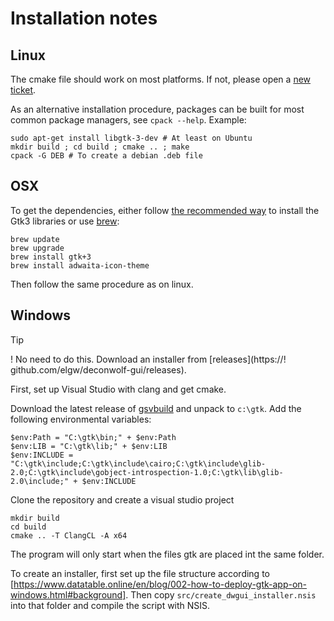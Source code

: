 # Installation notes

## Linux

The cmake file should work on most platforms. If not, please open a
[new ticket](https://github.com/elgw/deconwolf/issues).

As an alternative installation procedure, packages can be built for
most common package managers, see `cpack --help`. Example:

``` shell
sudo apt-get install libgtk-3-dev # At least on Ubuntu
mkdir build ; cd build ; cmake .. ; make
cpack -G DEB # To create a debian .deb file
```

## OSX
To get the dependencies, either follow [the recommended
way](https://wiki.gnome.org/action/show/Projects/GTK/OSX/Building?action=show&redirect=Projects%2FGTK%2B%2FOSX%2FBuilding)
to install the Gtk3 libraries or use [brew](https://brew.sh/):

``` shell
brew update
brew upgrade
brew install gtk+3
brew install adwaita-icon-theme
```

Then follow the same procedure as on linux.

## Windows
> [!TIP]
! No need to do this. Download an installer from [releases](https://! github.com/elgw/deconwolf-gui/releases).

First, set up Visual Studio with clang and get cmake.

Download the latest release of [gsvbuild](https://github.com/wingtk/gvsbuild)
and unpack to `c:\gtk`. Add the following environmental variables:

``` shell
$env:Path = "C:\gtk\bin;" + $env:Path
$env:LIB = "C:\gtk\lib;" + $env:LIB
$env:INCLUDE = "C:\gtk\include;C:\gtk\include\cairo;C:\gtk\include\glib-2.0;C:\gtk\include\gobject-introspection-1.0;C:\gtk\lib\glib-2.0\include;" + $env:INCLUDE
```

Clone the repository and create a visual studio project
``` shell
mkdir build
cd build
cmake .. -T ClangCL -A x64
```

The program will only start when the files gtk are placed int the same folder.

To create an installer, first set up the file structure according to [https://www.datatable.online/en/blog/002-how-to-deploy-gtk-app-on-windows.html#background]. Then copy `src/create_dwgui_installer.nsis` into that folder and compile the script with NSIS.

